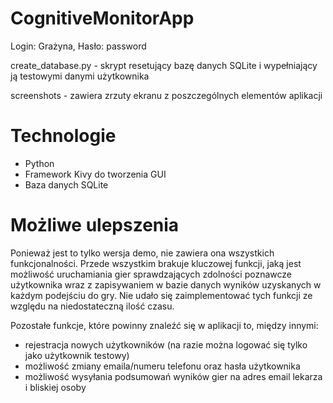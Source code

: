 # CognitiveMonitorApp

Login: Grażyna,
Hasło: password

create_database.py - skrypt resetujący bazę danych SQLite i wypełniający ją testowymi danymi użytkownika

screenshots - zawiera zrzuty ekranu z poszczególnych elementów aplikacji

# Technologie

- Python
- Framework Kivy do tworzenia GUI
- Baza danych SQLite

# Możliwe ulepszenia

Ponieważ jest to tylko wersja demo, nie zawiera ona wszystkich funkcjonalności. Przede wszystkim brakuje kluczowej funkcji, jaką jest możliwość uruchamiania gier sprawdzających zdolności poznawcze użytkownika wraz z zapisywaniem w bazie danych wyników uzyskanych w każdym podejściu do gry. Nie udało się zaimplementować tych funkcji ze względu na niedostateczną ilość czasu. 

Pozostałe funkcje, które powinny znaleźć się w aplikacji to, między innymi:

- rejestracja nowych użytkowników (na razie można logować się tylko jako użytkownik testowy)
- możliwość zmiany emaila/numeru telefonu oraz hasła użytkownika
- możliwość wysyłania podsumowań wyników gier na adres email lekarza i bliskiej osoby
